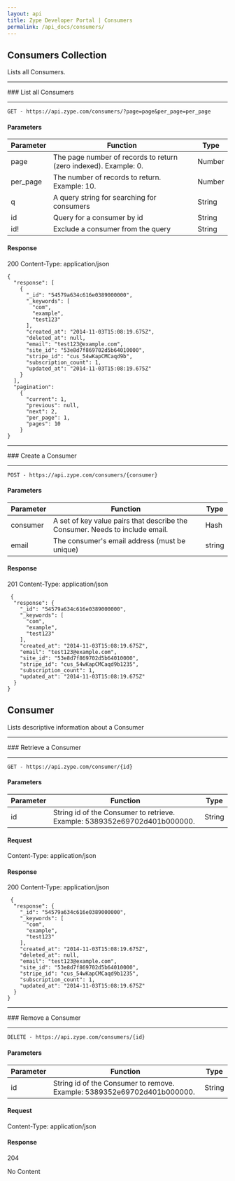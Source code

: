 ```yaml
---
layout: api
title: Zype Developer Portal | Consumers
permalink: /api_docs/consumers/
---
```


## Consumers Collection
Lists all Consumers.
<hr>
### List all Consumers
<hr>
<pre><code>GET - https://api.zype.com/consumers/?page=page&per_page=per_page
</code></pre>

#### Parameters

Parameter | Function | Type
--------- | -------- | ----
page      | The page number of records to return (zero indexed). Example: 0. | Number
per_page  | The number of records to return. Example: 10. | Number
q         | A query string for searching for consumers | String
id        | Query for a consumer by id | String
id!       | Exclude a consumer from the query | String

#### Response
200
Content-Type: application/json


<pre><code>{
  "response": [
    {
      "_id": "54579a634c616e0389000000",
      "_keywords": [
        "com",
        "example",
        "test123"
      ],
      "created_at": "2014-11-03T15:08:19.675Z",
      "deleted_at": null,
      "email": "test123@example.com",
      "site_id": "53e8d7f869702d5b64010000",
      "stripe_id": "cus_54wKapCMCaqd9b",
      "subscription_count": 1,
      "updated_at": "2014-11-03T15:08:19.675Z"
    }
  ],
  "pagination":
    {
      "current": 1,
      "previous": null,
      "next": 2,
      "per_page": 1,
      "pages": 10
    }
}
</code></pre>

<hr>
### Create a Consumer
<hr>
<pre><code>POST - https://api.zype.com/consumers/{consumer}
</code></pre>

#### Parameters

Parameter | Function | Type
--------- | -------- | ----
consumer | A set of key value pairs that describe the Consumer. Needs to include email. | Hash
email | The consumer's email address (must be unique) | string

#### Response
201
Content-Type: application/json

<pre><code> {
  "response": {
    "_id": "54579a634c616e0389000000",
    "_keywords": [
      "com",
      "example",
      "test123"
    ],
    "created_at": "2014-11-03T15:08:19.675Z",
    "email": "test123@example.com",
    "site_id": "53e8d7f869702d5b64010000",
    "stripe_id": "cus_54wKapCMCaqd9b1235",
    "subscription_count": 1,
    "updated_at": "2014-11-03T15:08:19.675Z"
  }
}
</code></pre>

## Consumer
Lists descriptive information about a Consumer
<hr>
### Retrieve a Consumer
<hr>
<pre><code>GET - https://api.zype.com/consumer/{id}
</code></pre>

#### Parameters

Parameter | Function | Type
--------- | -------- | ----
id        | String id of the Consumer to retrieve. Example: 5389352e69702d401b000000. | String

#### Request
Content-Type: application/json

#### Response
200
Content-Type: application/json

<pre><code> {
  "response": {
    "_id": "54579a634c616e0389000000",
    "_keywords": [
      "com",
      "example",
      "test123"
    ],
    "created_at": "2014-11-03T15:08:19.675Z",
    "deleted_at": null,
    "email": "test123@example.com",
    "site_id": "53e8d7f869702d5b64010000",
    "stripe_id": "cus_54wKapCMCaqd9b1235",
    "subscription_count": 1,
    "updated_at": "2014-11-03T15:08:19.675Z"
  }
}
</code></pre>

<hr>
### Remove a Consumer
<hr>
<pre><code>DELETE - https://api.zype.com/consumers/{id}
</code></pre>

#### Parameters

Parameter | Function | Type
--------- | -------- | ----
id        | String id of the Consumer to remove. Example: 5389352e69702d401b000000. | String

#### Request
Content-Type: application/json

#### Response
204

No Content
